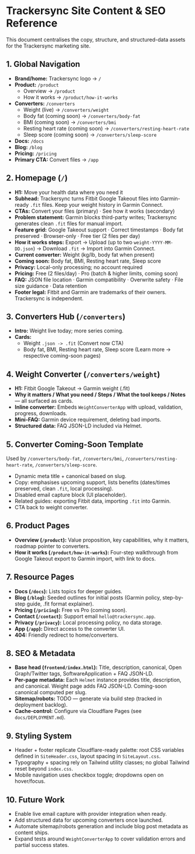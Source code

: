 # Trackersync Site Content & SEO Reference

This document centralises the copy, structure, and structured-data assets for the Trackersync marketing site.

## 1. Global Navigation
- **Brand/home:** Trackersync logo → `/`
- **Product:** `/product`
  - Overview → `/product`
  - How it works → `/product/how-it-works`
- **Converters:** `/converters`
  - Weight (live) → `/converters/weight`
  - Body fat (coming soon) → `/converters/body-fat`
  - BMI (coming soon) → `/converters/bmi`
  - Resting heart rate (coming soon) → `/converters/resting-heart-rate`
  - Sleep score (coming soon) → `/converters/sleep-score`
- **Docs:** `/docs`
- **Blog:** `/blog`
- **Pricing:** `/pricing`
- **Primary CTA:** Convert files → `/app`

## 2. Homepage (`/`)
- **H1:** Move your health data where you need it
- **Subhead:** Trackersync turns Fitbit Google Takeout files into Garmin-ready `.fit` files. Keep your weight history in Garmin Connect.
- **CTAs:** Convert your files (primary) · See how it works (secondary)
- **Problem statement:** Garmin blocks third-party writes; Trackersync generates clean `.fit` files for manual import.
- **Feature grid:** Google Takeout support · Correct timestamps · Body fat preserved · Browser-only · Free tier (2 files per day)
- **How it works steps:** Export → Upload (up to two `weight-YYYY-MM-DD.json`) → Download `.fit` → Import into Garmin Connect.
- **Current converter:** Weight (kg/lb, body fat when present)
- **Coming soon:** Body fat, BMI, Resting heart rate, Sleep score
- **Privacy:** Local-only processing; no account required
- **Pricing:** Free (2 files/day) · Pro (batch & higher limits, coming soon)
- **FAQ:** JSON file location · Garmin compatibility · Overwrite safety · File size guidance · Data retention
- **Footer legal:** Fitbit and Garmin are trademarks of their owners. Trackersync is independent.

## 3. Converters Hub (`/converters`)
- **Intro:** Weight live today; more series coming.
- **Cards:**
  - Weight `.json -> .fit` (Convert now CTA)
  - Body fat, BMI, Resting heart rate, Sleep score (Learn more → respective coming-soon pages)

## 4. Weight Converter (`/converters/weight`)
- **H1:** Fitbit Google Takeout -> Garmin weight (.fit)
- **Why it matters / What you need / Steps / What the tool keeps / Notes** — all surfaced as cards.
- **Inline converter:** Embeds `WeightConverterApp` with upload, validation, progress, downloads.
- **Mini-FAQ:** Garmin device requirement, deleting bad imports.
- **Structured data:** FAQ JSON-LD included via Helmet.

## 5. Converter Coming-Soon Template
Used by `/converters/body-fat`, `/converters/bmi`, `/converters/resting-heart-rate`, `/converters/sleep-score`.
- Dynamic meta title + canonical based on slug.
- Copy: emphasises upcoming support, lists benefits (dates/times preserved, clean `.fit`, local processing).
- Disabled email capture block (UI placeholder).
- Related guides: exporting Fitbit data, importing `.fit` into Garmin.
- CTA back to weight converter.

## 6. Product Pages
- **Overview (`/product`):** Value proposition, key capabilities, why it matters, roadmap pointer to converters.
- **How it works (`/product/how-it-works`):** Four-step walkthrough from Google Takeout export to Garmin import, with link to docs.

## 7. Resource Pages
- **Docs (`/docs`):** Lists topics for deeper guides.
- **Blog (`/blog`):** Seeded outlines for initial posts (Garmin policy, step-by-step guide, .fit format explainer).
- **Pricing (`/pricing`):** Free vs Pro (coming soon).
- **Contact (`/contact`):** Support email `hello@trackersync.app`.
- **Privacy (`/privacy`):** Local processing policy, no data storage.
- **App (`/app`):** Direct access to the converter UI.
- **404:** Friendly redirect to home/converters.

## 8. SEO & Metadata
- **Base head (`frontend/index.html`):** Title, description, canonical, Open Graph/Twitter tags, SoftwareApplication + FAQ JSON-LD.
- **Per-page metadata:** Each `Helmet` instance provides title, description, and canonical. Weight page adds FAQ JSON-LD. Coming-soon canonical computed per slug.
- **Sitemap/robots:** TODO — generate via build step (tracked in deployment backlog).
- **Cache-control:** Configure via Cloudflare Pages (see `docs/DEPLOYMENT.md`).

## 9. Styling System
- Header + footer replicate Cloudflare-ready palette: root CSS variables defined in `SiteHeader.css`, layout spacing in `SiteLayout.css`.
- Typography + spacing rely on Tailwind utility classes; no global Tailwind reset beyond `index.css`.
- Mobile navigation uses checkbox toggle; dropdowns open on hover/focus.

## 10. Future Work
- Enable live email capture with provider integration when ready.
- Add structured data for upcoming converters once launched.
- Automate sitemap/robots generation and include blog post metadata as content ships.
- Expand tests around `WeightConverterApp` to cover validation errors and partial success states.
